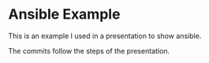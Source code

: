 # Ansible Example

This is an example I used in a presentation to show ansible.

The commits follow the steps of the presentation.

